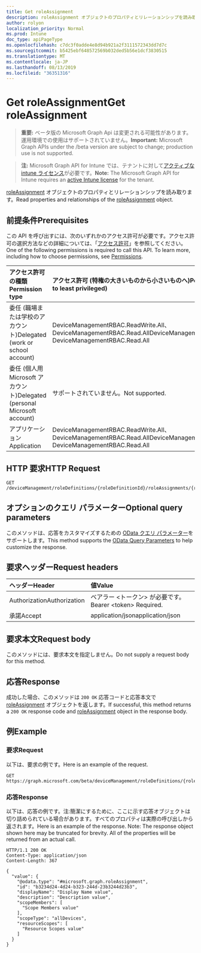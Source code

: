 ```yaml
---
title: Get roleAssignment
description: roleAssignment オブジェクトのプロパティとリレーションシップを読み取ります。
author: rolyon
localization_priority: Normal
ms.prod: Intune
doc_type: apiPageType
ms.openlocfilehash: c7dc3f0adde4e8d94b921a2f3111572343dd7d7c
ms.sourcegitcommit: b5425ebf648572569b032ded5b56e1dcf3830515
ms.translationtype: MT
ms.contentlocale: ja-JP
ms.lasthandoff: 08/13/2019
ms.locfileid: "36351316"
---
```

# <a name="get-roleassignment"></a><span data-ttu-id="b6e0c-103">Get roleAssignment</span><span class="sxs-lookup"><span data-stu-id="b6e0c-103">Get roleAssignment</span></span>

> <span data-ttu-id="b6e0c-104">**重要:** ベータ版の Microsoft Graph Api は変更される可能性があります。運用環境での使用はサポートされていません。</span><span class="sxs-lookup"><span data-stu-id="b6e0c-104">**Important:** Microsoft Graph APIs under the /beta version are subject to change; production use is not supported.</span></span>

> <span data-ttu-id="b6e0c-105">**注:** Microsoft Graph API for Intune では、テナントに対して[アクティブな intune ライセンス](https://go.microsoft.com/fwlink/?linkid=839381)が必要です。</span><span class="sxs-lookup"><span data-stu-id="b6e0c-105">**Note:** The Microsoft Graph API for Intune requires an [active Intune license](https://go.microsoft.com/fwlink/?linkid=839381) for the tenant.</span></span>

<span data-ttu-id="b6e0c-106">[roleAssignment](../resources/intune-rbac-roleassignment.md) オブジェクトのプロパティとリレーションシップを読み取ります。</span><span class="sxs-lookup"><span data-stu-id="b6e0c-106">Read properties and relationships of the [roleAssignment](../resources/intune-rbac-roleassignment.md) object.</span></span>

## <a name="prerequisites"></a><span data-ttu-id="b6e0c-107">前提条件</span><span class="sxs-lookup"><span data-stu-id="b6e0c-107">Prerequisites</span></span>
<span data-ttu-id="b6e0c-p101">この API を呼び出すには、次のいずれかのアクセス許可が必要です。アクセス許可の選択方法などの詳細については、「[アクセス許可](/graph/permissions-reference)」を参照してください。</span><span class="sxs-lookup"><span data-stu-id="b6e0c-p101">One of the following permissions is required to call this API. To learn more, including how to choose permissions, see [Permissions](/graph/permissions-reference).</span></span>

|<span data-ttu-id="b6e0c-110">アクセス許可の種類</span><span class="sxs-lookup"><span data-stu-id="b6e0c-110">Permission type</span></span>|<span data-ttu-id="b6e0c-111">アクセス許可 (特権の大きいものから小さいものへ)</span><span class="sxs-lookup"><span data-stu-id="b6e0c-111">Permissions (from most to least privileged)</span></span>|
|:---|:---|
|<span data-ttu-id="b6e0c-112">委任 (職場または学校のアカウント)</span><span class="sxs-lookup"><span data-stu-id="b6e0c-112">Delegated (work or school account)</span></span>|<span data-ttu-id="b6e0c-113">DeviceManagementRBAC.ReadWrite.All、DeviceManagementRBAC.Read.All</span><span class="sxs-lookup"><span data-stu-id="b6e0c-113">DeviceManagementRBAC.ReadWrite.All, DeviceManagementRBAC.Read.All</span></span>|
|<span data-ttu-id="b6e0c-114">委任 (個人用 Microsoft アカウント)</span><span class="sxs-lookup"><span data-stu-id="b6e0c-114">Delegated (personal Microsoft account)</span></span>|<span data-ttu-id="b6e0c-115">サポートされていません。</span><span class="sxs-lookup"><span data-stu-id="b6e0c-115">Not supported.</span></span>|
|<span data-ttu-id="b6e0c-116">アプリケーション</span><span class="sxs-lookup"><span data-stu-id="b6e0c-116">Application</span></span>|<span data-ttu-id="b6e0c-117">DeviceManagementRBAC.ReadWrite.All、DeviceManagementRBAC.Read.All</span><span class="sxs-lookup"><span data-stu-id="b6e0c-117">DeviceManagementRBAC.ReadWrite.All, DeviceManagementRBAC.Read.All</span></span>|

## <a name="http-request"></a><span data-ttu-id="b6e0c-118">HTTP 要求</span><span class="sxs-lookup"><span data-stu-id="b6e0c-118">HTTP Request</span></span>
<!-- {
  "blockType": "ignored"
}
-->
``` http
GET /deviceManagement/roleDefinitions/{roleDefinitionId}/roleAssignments/{roleAssignmentId}
```

## <a name="optional-query-parameters"></a><span data-ttu-id="b6e0c-119">オプションのクエリ パラメーター</span><span class="sxs-lookup"><span data-stu-id="b6e0c-119">Optional query parameters</span></span>
<span data-ttu-id="b6e0c-120">このメソッドは、応答をカスタマイズするための [OData クエリ パラメーター](https://docs.microsoft.com/en-us/graph/query-parameters)をサポートします。</span><span class="sxs-lookup"><span data-stu-id="b6e0c-120">This method supports the [OData Query Parameters](https://docs.microsoft.com/en-us/graph/query-parameters) to help customize the response.</span></span>

## <a name="request-headers"></a><span data-ttu-id="b6e0c-121">要求ヘッダー</span><span class="sxs-lookup"><span data-stu-id="b6e0c-121">Request headers</span></span>
|<span data-ttu-id="b6e0c-122">ヘッダー</span><span class="sxs-lookup"><span data-stu-id="b6e0c-122">Header</span></span>|<span data-ttu-id="b6e0c-123">値</span><span class="sxs-lookup"><span data-stu-id="b6e0c-123">Value</span></span>|
|:---|:---|
|<span data-ttu-id="b6e0c-124">Authorization</span><span class="sxs-lookup"><span data-stu-id="b6e0c-124">Authorization</span></span>|<span data-ttu-id="b6e0c-125">ベアラー &lt;トークン&gt; が必要です。</span><span class="sxs-lookup"><span data-stu-id="b6e0c-125">Bearer &lt;token&gt; Required.</span></span>|
|<span data-ttu-id="b6e0c-126">承諾</span><span class="sxs-lookup"><span data-stu-id="b6e0c-126">Accept</span></span>|<span data-ttu-id="b6e0c-127">application/json</span><span class="sxs-lookup"><span data-stu-id="b6e0c-127">application/json</span></span>|

## <a name="request-body"></a><span data-ttu-id="b6e0c-128">要求本文</span><span class="sxs-lookup"><span data-stu-id="b6e0c-128">Request body</span></span>
<span data-ttu-id="b6e0c-129">このメソッドには、要求本文を指定しません。</span><span class="sxs-lookup"><span data-stu-id="b6e0c-129">Do not supply a request body for this method.</span></span>

## <a name="response"></a><span data-ttu-id="b6e0c-130">応答</span><span class="sxs-lookup"><span data-stu-id="b6e0c-130">Response</span></span>
<span data-ttu-id="b6e0c-131">成功した場合、このメソッドは `200 OK` 応答コードと応答本文で [roleAssignment](../resources/intune-rbac-roleassignment.md) オブジェクトを返します。</span><span class="sxs-lookup"><span data-stu-id="b6e0c-131">If successful, this method returns a `200 OK` response code and [roleAssignment](../resources/intune-rbac-roleassignment.md) object in the response body.</span></span>

## <a name="example"></a><span data-ttu-id="b6e0c-132">例</span><span class="sxs-lookup"><span data-stu-id="b6e0c-132">Example</span></span>

### <a name="request"></a><span data-ttu-id="b6e0c-133">要求</span><span class="sxs-lookup"><span data-stu-id="b6e0c-133">Request</span></span>
<span data-ttu-id="b6e0c-134">以下は、要求の例です。</span><span class="sxs-lookup"><span data-stu-id="b6e0c-134">Here is an example of the request.</span></span>
``` http
GET https://graph.microsoft.com/beta/deviceManagement/roleDefinitions/{roleDefinitionId}/roleAssignments/{roleAssignmentId}
```

### <a name="response"></a><span data-ttu-id="b6e0c-135">応答</span><span class="sxs-lookup"><span data-stu-id="b6e0c-135">Response</span></span>
<span data-ttu-id="b6e0c-p102">以下は、応答の例です。注:簡潔にするために、ここに示す応答オブジェクトは切り詰められている場合があります。すべてのプロパティは実際の呼び出しから返されます。</span><span class="sxs-lookup"><span data-stu-id="b6e0c-p102">Here is an example of the response. Note: The response object shown here may be truncated for brevity. All of the properties will be returned from an actual call.</span></span>
``` http
HTTP/1.1 200 OK
Content-Type: application/json
Content-Length: 367

{
  "value": {
    "@odata.type": "#microsoft.graph.roleAssignment",
    "id": "b3234d24-4d24-b323-244d-23b3244d23b3",
    "displayName": "Display Name value",
    "description": "Description value",
    "scopeMembers": [
      "Scope Members value"
    ],
    "scopeType": "allDevices",
    "resourceScopes": [
      "Resource Scopes value"
    ]
  }
}
```






